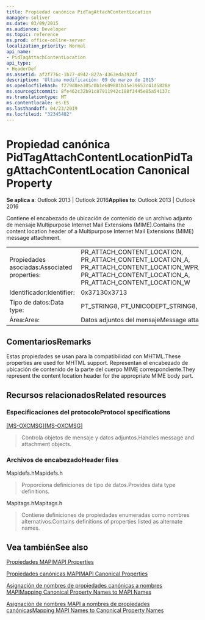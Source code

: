```yaml
---
title: Propiedad canónica PidTagAttachContentLocation
manager: soliver
ms.date: 03/09/2015
ms.audience: Developer
ms.topic: reference
ms.prod: office-online-server
localization_priority: Normal
api_name:
- PidTagAttachContentLocation
api_type:
- HeaderDef
ms.assetid: af2f776c-1b77-4942-827a-4363eda3924f
description: 'Última modificación: 09 de marzo de 2015'
ms.openlocfilehash: f279d8ea305c0b1e609881b15e39653c41d5828e
ms.sourcegitcommit: 8fe462c32b91c87911942c188f3445e85a54137c
ms.translationtype: MT
ms.contentlocale: es-ES
ms.lasthandoff: 04/23/2019
ms.locfileid: "32345482"
---
```

# <a name="pidtagattachcontentlocation-canonical-property"></a><span data-ttu-id="f4b6b-103">Propiedad canónica PidTagAttachContentLocation</span><span class="sxs-lookup"><span data-stu-id="f4b6b-103">PidTagAttachContentLocation Canonical Property</span></span>

  
  
<span data-ttu-id="f4b6b-104">**Se aplica a**: Outlook 2013 | Outlook 2016</span><span class="sxs-lookup"><span data-stu-id="f4b6b-104">**Applies to**: Outlook 2013 | Outlook 2016</span></span> 
  
<span data-ttu-id="f4b6b-105">Contiene el encabezado de ubicación de contenido de un archivo adjunto de mensaje Multipurpose Internet Mail Extensions (MIME).</span><span class="sxs-lookup"><span data-stu-id="f4b6b-105">Contains the content location header of a Multipurpose Internet Mail Extensions (MIME) message attachment.</span></span> 
  
|||
|:-----|:-----|
|<span data-ttu-id="f4b6b-106">Propiedades asociadas:</span><span class="sxs-lookup"><span data-stu-id="f4b6b-106">Associated properties:</span></span>  <br/> |<span data-ttu-id="f4b6b-107">PR_ATTACH_CONTENT_LOCATION, PR_ATTACH_CONTENT_LOCATION_A, PR_ATTACH_CONTENT_LOCATION_W</span><span class="sxs-lookup"><span data-stu-id="f4b6b-107">PR_ATTACH_CONTENT_LOCATION, PR_ATTACH_CONTENT_LOCATION_A, PR_ATTACH_CONTENT_LOCATION_W</span></span>  <br/> |
|<span data-ttu-id="f4b6b-108">Identificador:</span><span class="sxs-lookup"><span data-stu-id="f4b6b-108">Identifier:</span></span>  <br/> |<span data-ttu-id="f4b6b-109">0x3713</span><span class="sxs-lookup"><span data-stu-id="f4b6b-109">0x3713</span></span>  <br/> |
|<span data-ttu-id="f4b6b-110">Tipo de datos:</span><span class="sxs-lookup"><span data-stu-id="f4b6b-110">Data type:</span></span>  <br/> |<span data-ttu-id="f4b6b-111">PT_STRING8, PT_UNICODE</span><span class="sxs-lookup"><span data-stu-id="f4b6b-111">PT_STRING8, PT_UNICODE</span></span>  <br/> |
|<span data-ttu-id="f4b6b-112">Área:</span><span class="sxs-lookup"><span data-stu-id="f4b6b-112">Area:</span></span>  <br/> |<span data-ttu-id="f4b6b-113">Datos adjuntos del mensaje</span><span class="sxs-lookup"><span data-stu-id="f4b6b-113">Message attachment</span></span>  <br/> |
   
## <a name="remarks"></a><span data-ttu-id="f4b6b-114">Comentarios</span><span class="sxs-lookup"><span data-stu-id="f4b6b-114">Remarks</span></span>

<span data-ttu-id="f4b6b-115">Estas propiedades se usan para la compatibilidad con MHTML.</span><span class="sxs-lookup"><span data-stu-id="f4b6b-115">These properties are used for MHTML support.</span></span> <span data-ttu-id="f4b6b-116">Representan el encabezado de ubicación de contenido de la parte del cuerpo MIME correspondiente.</span><span class="sxs-lookup"><span data-stu-id="f4b6b-116">They represent the content location header for the appropriate MIME body part.</span></span> 
  
## <a name="related-resources"></a><span data-ttu-id="f4b6b-117">Recursos relacionados</span><span class="sxs-lookup"><span data-stu-id="f4b6b-117">Related resources</span></span>

### <a name="protocol-specifications"></a><span data-ttu-id="f4b6b-118">Especificaciones del protocolo</span><span class="sxs-lookup"><span data-stu-id="f4b6b-118">Protocol specifications</span></span>

<span data-ttu-id="f4b6b-119">[[MS-OXCMSG]](https://msdn.microsoft.com/library/7fd7ec40-deec-4c06-9493-1bc06b349682%28Office.15%29.aspx)</span><span class="sxs-lookup"><span data-stu-id="f4b6b-119">[[MS-OXCMSG]](https://msdn.microsoft.com/library/7fd7ec40-deec-4c06-9493-1bc06b349682%28Office.15%29.aspx)</span></span>
  
> <span data-ttu-id="f4b6b-120">Controla objetos de mensaje y datos adjuntos.</span><span class="sxs-lookup"><span data-stu-id="f4b6b-120">Handles message and attachment objects.</span></span>
    
### <a name="header-files"></a><span data-ttu-id="f4b6b-121">Archivos de encabezado</span><span class="sxs-lookup"><span data-stu-id="f4b6b-121">Header files</span></span>

<span data-ttu-id="f4b6b-122">Mapidefs.h</span><span class="sxs-lookup"><span data-stu-id="f4b6b-122">Mapidefs.h</span></span>
  
> <span data-ttu-id="f4b6b-123">Proporciona definiciones de tipo de datos.</span><span class="sxs-lookup"><span data-stu-id="f4b6b-123">Provides data type definitions.</span></span>
    
<span data-ttu-id="f4b6b-124">Mapitags.h</span><span class="sxs-lookup"><span data-stu-id="f4b6b-124">Mapitags.h</span></span>
  
> <span data-ttu-id="f4b6b-125">Contiene definiciones de propiedades enumeradas como nombres alternativos.</span><span class="sxs-lookup"><span data-stu-id="f4b6b-125">Contains definitions of properties listed as alternate names.</span></span>
    
## <a name="see-also"></a><span data-ttu-id="f4b6b-126">Vea también</span><span class="sxs-lookup"><span data-stu-id="f4b6b-126">See also</span></span>



[<span data-ttu-id="f4b6b-127">Propiedades MAPI</span><span class="sxs-lookup"><span data-stu-id="f4b6b-127">MAPI Properties</span></span>](mapi-properties.md)
  
[<span data-ttu-id="f4b6b-128">Propiedades canónicas MAPI</span><span class="sxs-lookup"><span data-stu-id="f4b6b-128">MAPI Canonical Properties</span></span>](mapi-canonical-properties.md)
  
[<span data-ttu-id="f4b6b-129">Asignación de nombres de propiedades canónicas a nombres MAPI</span><span class="sxs-lookup"><span data-stu-id="f4b6b-129">Mapping Canonical Property Names to MAPI Names</span></span>](mapping-canonical-property-names-to-mapi-names.md)
  
[<span data-ttu-id="f4b6b-130">Asignación de nombres MAPI a nombres de propiedades canónicas</span><span class="sxs-lookup"><span data-stu-id="f4b6b-130">Mapping MAPI Names to Canonical Property Names</span></span>](mapping-mapi-names-to-canonical-property-names.md)

